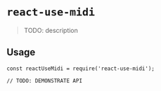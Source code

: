 # `react-use-midi`

> TODO: description

## Usage

```
const reactUseMidi = require('react-use-midi');

// TODO: DEMONSTRATE API
```
